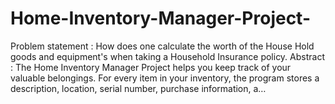 # Home-Inventory-Manager-Project-
Problem statement : How does one calculate the worth of the House Hold goods and equipment's when taking a Household Insurance policy. Abstract : The Home Inventory Manager Project helps you keep track of your valuable belongings. For every item in your inventory, the program stores a description, location, serial number, purchase information, a…
